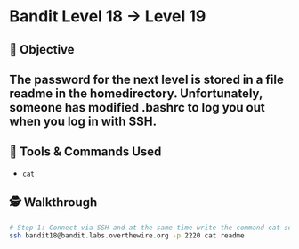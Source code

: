# Bandit Level 18 → Level 19

## 🧠 Objective
The password for the next level is stored in a file readme in the homedirectory. Unfortunately, someone has modified .bashrc to log you out when you log in with SSH.
---

## 🧰 Tools & Commands Used
- `cat`

## 🕵️ Walkthrough

```bash
# Step 1: Connect via SSH and at the same time write the command cat so that it will print the file before the connection closes.
ssh bandit18@bandit.labs.overthewire.org -p 2220 cat readme

